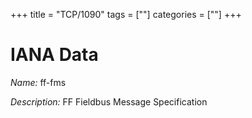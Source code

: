 +++
title = "TCP/1090"
tags = [""]
categories = [""]
+++

# IANA Data

_Name:_ ff-fms

_Description:_ FF Fieldbus Message Specification

